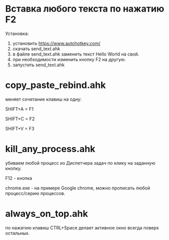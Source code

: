 # Вставка любого текста по нажатию F2

Установка:

1. установить https://www.autohotkey.com/
2. скачать send_text.ahk
3. в файле send_text.ahk заменить текст Hello World на свой.
4. при необходимости изменить кнопку F2 на другую.
5. запустить send_text.ahk

# copy_paste_rebind.ahk
меняет сочетание клавиш на одну:

SHIFT+A = F1

SHIFT+C = F2

SHIFT+V = F3

# kill_any_process.ahk
убиваем любой процесс из Диспетчера задач по клику на заданную кнопку.

F12 - кнопка

chrome.exe - на примере Google chrome, можно прописать любой процесс/серию процессов.

# always_on_top.ahk
по нажатию клавиш CTRL+Space делает активное окно всегда поверх остальных.

